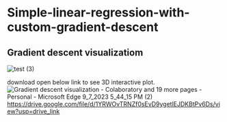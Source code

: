 # Simple-linear-regression-with-custom-gradient-descent
## Gradient descent visualizatiom

![test (3)](https://github.com/VedantMalgundkar/Simple-linear-regression-with-custom-gradient-descent-/assets/129035372/7323b179-c114-4970-b386-2b87b3bb6e64)

download open below link to see 3D interactive plot.
![Gradient descent visualization - Colaboratory and 19 more pages - Personal - Microsoft​ Edge 9_7_2023 5_44_15 PM (2)](https://github.com/VedantMalgundkar/Simple-linear-regression-with-custom-gradient-descent-/assets/129035372/b0a1f870-8c51-4a54-abe5-c332e2a43dce)
https://drive.google.com/file/d/1YRWOvTRNZf0sEvD9ygetlEJDKBtPv6Ds/view?usp=drive_link
 
